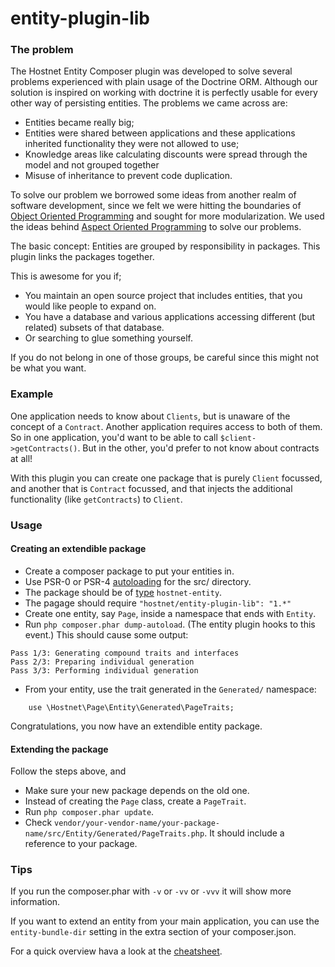 entity-plugin-lib
=================

### The problem

The Hostnet Entity Composer plugin was developed to solve several problems experienced with plain usage of the Doctrine ORM. Although our solution is inspired on working with doctrine it is perfectly usable for every other way of persisting entities. The problems we came across are:
- Entities became really big;
- Entities were shared between applications and these applications inherited functionality they were not allowed to use;
- Knowledge areas like calculating discounts were spread through the model and not grouped together
- Misuse of inheritance to prevent code duplication.

To solve our problem we borrowed some ideas from another realm of software development, since we felt we were hitting the boundaries of [Object Oriented Programming][oop] and sought for more modularization. We used the ideas behind [Aspect Oriented Programming][aop] to solve our problems.

The basic concept: Entities are grouped by responsibility in packages. This plugin links the packages together.

This is awesome for you if;
- You maintain an open source project that includes entities, that you would like people to expand on.
- You have a database and various applications accessing different (but related) subsets of that database.
- Or searching to glue something yourself.

If you do not belong in one of those groups, be careful since this might not be what you want.

### Example

One application needs to know about ```Clients```, but is unaware of the concept of a ```Contract```. Another application requires access to both of them. So in one application, you'd want to be able to call ```$client->getContracts()```. But in the other, you'd prefer to not know about contracts at all!

With this plugin you can create one package that is purely ```Client``` focussed, and another that is ```Contract``` focussed, and that injects the additional functionality (like ```getContracts```) to ```Client```.

### Usage

#### Creating an extendible package

- Create a composer package to put your entities in.
- Use PSR-0 or PSR-4 [autoloading][autoload] for the src/ directory.
- The package should be of [type][type] ```hostnet-entity```.
- The pagage should require ```"hostnet/entity-plugin-lib": "1.*"```
- Create one entity, say ```Page```, inside a namespace that ends with ```Entity```.
- Run ```php composer.phar dump-autoload```. (The entity plugin hooks to this event.) This should cause some output:
```
Pass 1/3: Generating compound traits and interfaces
Pass 2/3: Preparing individual generation
Pass 3/3: Performing individual generation
```
- From your entity, use the trait generated in the ```Generated/``` namespace:
```
    use \Hostnet\Page\Entity\Generated\PageTraits;
```

Congratulations, you now have an extendible entity package.

#### Extending the package

Follow the steps above, and
- Make sure your new package depends on the old one.
- Instead of creating the ```Page``` class, create a ```PageTrait```.
- Run ```php composer.phar update```.
- Check ```vendor/your-vendor-name/your-package-name/src/Entity/Generated/PageTraits.php```. It should include a reference to your package.

### Tips

If you run the composer.phar with ```-v``` or ```-vv``` or ```-vvv``` it will show more information.

If you want to extend an entity from your main application, you can use the ```entity-bundle-dir``` setting in the extra section of your composer.json.

For a quick overview hava a look at the [cheatsheet][cheatsheet].

[aop]: http://citeseerx.ist.psu.edu/viewdoc/download?doi=10.1.1.95.2500&rep=rep1&type=pdf "Aspect-oriented programming"
[oop]: http://148.204.64.201/paginas%20anexas/POO/papers/papers%20de%20POO/p96-pokkunuri.pdf "Object Oriented Programming"
[composer]: http://getcomposer.org/doc/00-intro.md
[type]: https://getcomposer.org/doc/04-schema.md#type
[autoload]: https://getcomposer.org/doc/04-schema.md#autoload
[cheatsheet]: https://hostnet.github.io/entity-plugin-lib/
